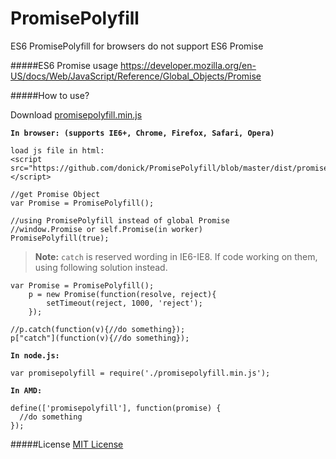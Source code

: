 # PromisePolyfill
ES6 PromisePolyfill for browsers do not support ES6 Promise

#####ES6 Promise usage
  https://developer.mozilla.org/en-US/docs/Web/JavaScript/Reference/Global_Objects/Promise

#####How to use?

  Download [promisepolyfill.min.js](https://github.com/donick/PromisePolyfill/blob/master/dist/promisepolyfill.min.js)
  
**`In browser: (supports IE6+, Chrome, Firefox, Safari, Opera)`**
  ```
  load js file in html: 
  <script src="https://github.com/donick/PromisePolyfill/blob/master/dist/promisepolyfill.min.js"></script>
  
  //get Promise Object
  var Promise = PromisePolyfill();
  
  //using PromisePolyfill instead of global Promise
  //window.Promise or self.Promise(in worker)
  PromisePolyfill(true);
  ```
    
 >**Note:** `catch` is reserved wording in IE6-IE8. If code working on them, using following solution instead.
  
  ```
  var Promise = PromisePolyfill();
      p = new Promise(function(resolve, reject){
          setTimeout(reject, 1000, 'reject');
      });
  
  //p.catch(function(v){//do something});
  p["catch"](function(v){//do something});
  ```
**`In node.js:`**
  ```
  var promisepolyfill = require('./promisepolyfill.min.js');
  ```
**`In AMD:`**
  ```
  define(['promisepolyfill'], function(promise) {
    //do something
  });
  ```
#####License
  [MIT License](https://github.com/donick/PromisePolyfill/blob/master/LICENSE)
